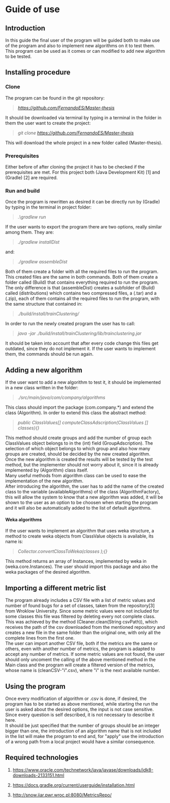 # Guide of use

## Introduction

In this guide the final user of the program will be guided
both to make use of the program and also to implement new algorithms on
it to test them.  
This program can be used as it comes or can modified to add new
algorithm to be tested.

## Installing procedure

### Clone

The program can be found in the git repository:

> *https://github.com/FernandoES/Master-thesis*

It should be downloaded via terminal by typing in a terminal in the
folder in them the user want to create the project:

> *git clone https://github.com/FernandoES/Master-thesis*

This will download the whole project in a new folder called
\(Master-thesis\).

### Prerequisites

Either before of after cloning the project it has to be checked if the
prerequisites are met. For this project both \(Java Development Kit\)
\[1\] and \(Gradle\) \[2\] are required.

### Run and build

Once the program is rewritten as desired it can be directly run by
\(Gradle\) by typing in the terminal in project folder:

> *.\\gradlew run*

If the user wants to export the program there are two options, really
similar among them. They are:  

> *./gradlew installDist*

and:  

> *./gradlew assembleDist*

Both of them create a folder with all the required files to run the
program. This created files are the same in both commands. Both of them
create a folder called \(Build\) that contains everything required to
run the program. The only difference is that \(assembleDist\) creates a
subfolder of \(Build\) called \(distributions\) which contains two
compressed files, a \(.tar\) and a \(.zip\), each of them contains all
the required files to run the program, with the same structure that
contained in:  

> *./build/install/trainClustering/*

In order to run the newly created program the user has to call:  

> *java -jar ./build/install/trainClustering/lib/trainclustering.jar*

It should be taken into account that after every code change this files
get outdated, since they do not implement it. If the user wants to
implement them, the commands should be run again.

## Adding a new algorithm

If the user want to add a new algorithm to test it, it should be
implemented in a new class written in the folder:

> *./src/main/java/com/company/algorithms*

This class should import the package \(com.company.*\) and extend the
class \(Algorithm\). In order to extend this class the abstract method:

> *public ClassValues\[\] computeClassAdscription(ClassValues \[\]
> classes){}*

This method should create groups and add the number of group each
ClassValues object belongs to in the \(int\) field \(GroupAdscription\).
The selection of which object belongs to which group and also how many
groups are created, should be decided by the new created algorithm.  
Once the new algorithm is created the results will be tested by the test
method, but the implementer should not worry about it, since it is
already implemented by \(Algorithm\) class itself.  
Many useful methods from algorithm class can be used to ease the
implementation of the new algorithm.  
After introducing the algorithm, the user has to add the name of the
created class to the variable \(availableAlgorithms\) of the class
\(AlgorithmFactory\), this will allow the system to know that a new
algorithm was added, it will be shown to the user as an option to be
choosen when starting the program and it will also be automatically
added to the list of default algorithms.

#### Weka algorithms

If the user wants to implement an algorithm that uses weka structure, a
method to create weka objects from ClassValue objects is available, its
name is:

> *Collector.convertClassToWeka(classes );{}*

This method returns an array of Instances, implemented by weka in
\(weka.core.Instances\). The user should import this package and also
the weka packages of the desired algorithm.

## Importing a different metric list

The program already includes a CSV file with a list of metric values and
number of found bugs for a set of classes, taken from the
repository\[3\] from Wroklow University. Since some metric values were
not included for some classes this file was filtered by deleting every
not complete class. This was achieved by the method
\(Cleaner.clean(String csvPath)\), which receives the path of the csv
downloaded from the mentioned repository and creates a new file in the
same folder than the original one, with only all the complete lines from
the first one.  
The user can import another CSV file, both if the metrics are the same
or others, even with another number of metrics, the program is adapted
to accept any number of metrics. If some metric values are not found,
the user should only uncoment the calling of the above mentioned method
in the Main class and the program will create a filtered version of the
metrics, whose name is \(cleanCSV-"i".csv\), where "i" is the next
available number.  

## Using the program

Once every modification of algorithm or .csv is done, if desired, the
program has to be started as above mentioned, while starting the run the
user is asked about the desired options, the input is not case
sensitive. Since every question is self described, it is not necessary
to describe it here.  
It should be just specified that the number of groups should be an
integer bigger than one, the introduction of an algorithm name that is
not included in the list will make the program to end and, for "apply"
use the introduction of a wrong path from a local project would have a
similar consequence.

## Required technologies

1.  https://www.oracle.com/technetwork/java/javase/downloads/jdk8-downloads-2133151.html

2.  https://docs.gradle.org/current/userguide/installation.html

3.  http://snow.iiar.pwr.wroc.pl:8080/MetricsRepo/
